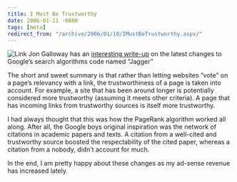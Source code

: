 ```yaml
---
title: I Must Be Trustworthy
date: 2006-01-11 -0800
tags: [meta]
redirect_from: "/archive/2006/01/10/IMustBeTrustworthy.aspx/"
---
```


![Link](https://haacked.com/images/link.jpg) Jon Galloway has an
[interesting
write-up](http://weblogs.asp.net/jgalloway/archive/2006/01/11/435076.aspx)
on the latest changes to Google’s search algorithms code named “Jagger”

The short and sweet summary is that rather than letting websites “vote”
on a page’s relevancy with a link, the trustworthiness of a page is
taken into account. For example, a site that has been around longer is
potentially considered more trustworthy (assuming it meets other
criteria). A page that has incoming links from trustworthy sources is
itself more trustworthy.

I had always thought that this was how the PageRank algorithm worked all
along. After all, the Google boys original inspiration was the network
of citations in academic papers and texts. A citation from a well-cited
and trustworthy source boosted the respectability of the cited paper,
whereas a citation from a nobody, didn’t account for much.

In the end, I am pretty happy about these changes as my ad-sense revenue
has increased lately.

